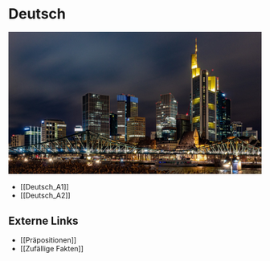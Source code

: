 # Deutsch

![](attachments/Pasted%20image%2020230808220252.png)

- [[Deutsch_A1]]
- [[Deutsch_A2]]

## Externe Links

- [[Präpositionen]]
- [[Zufällige Fakten]]
